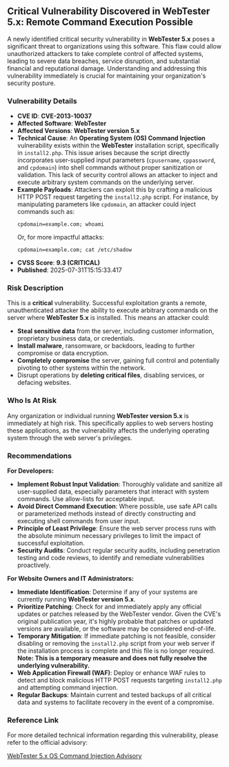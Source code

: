## Critical Vulnerability Discovered in **WebTester 5.x**: Remote Command Execution Possible

A newly identified critical security vulnerability in **WebTester 5.x** poses a significant threat to organizations using this software. This flaw could allow unauthorized attackers to take complete control of affected systems, leading to severe data breaches, service disruption, and substantial financial and reputational damage. Understanding and addressing this vulnerability immediately is crucial for maintaining your organization's security posture.

### Vulnerability Details

*   **CVE ID**: **CVE-2013-10037**
*   **Affected Software**: **WebTester**
*   **Affected Versions**: **WebTester version 5.x**
*   **Technical Cause**: An **Operating System (OS) Command Injection** vulnerability exists within the **WebTester** installation script, specifically in `install2.php`. This issue arises because the script directly incorporates user-supplied input parameters (`cpusername`, `cppassword`, and `cpdomain`) into shell commands without proper sanitization or validation. This lack of security control allows an attacker to inject and execute arbitrary system commands on the underlying server.
*   **Example Payloads**: Attackers can exploit this by crafting a malicious HTTP POST request targeting the `install2.php` script. For instance, by manipulating parameters like `cpdomain`, an attacker could inject commands such as:
    ```
    cpdomain=example.com; whoami
    ```
    Or, for more impactful attacks:
    ```
    cpdomain=example.com; cat /etc/shadow
    ```
*   **CVSS Score**: **9.3 (CRITICAL)**
*   **Published**: 2025-07-31T15:15:33.417

### Risk Description

This is a **critical** vulnerability. Successful exploitation grants a remote, unauthenticated attacker the ability to execute arbitrary commands on the server where **WebTester 5.x** is installed. This means an attacker could:

*   **Steal sensitive data** from the server, including customer information, proprietary business data, or credentials.
*   **Install malware**, ransomware, or backdoors, leading to further compromise or data encryption.
*   **Completely compromise** the server, gaining full control and potentially pivoting to other systems within the network.
*   Disrupt operations by **deleting critical files**, disabling services, or defacing websites.

### Who Is At Risk

Any organization or individual running **WebTester version 5.x** is immediately at high risk. This specifically applies to web servers hosting these applications, as the vulnerability affects the underlying operating system through the web server's privileges.

### Recommendations

**For Developers:**

*   **Implement Robust Input Validation**: Thoroughly validate and sanitize all user-supplied data, especially parameters that interact with system commands. Use allow-lists for acceptable input.
*   **Avoid Direct Command Execution**: Where possible, use safe API calls or parameterized methods instead of directly constructing and executing shell commands from user input.
*   **Principle of Least Privilege**: Ensure the web server process runs with the absolute minimum necessary privileges to limit the impact of successful exploitation.
*   **Security Audits**: Conduct regular security audits, including penetration testing and code reviews, to identify and remediate vulnerabilities proactively.

**For Website Owners and IT Administrators:**

*   **Immediate Identification**: Determine if any of your systems are currently running **WebTester version 5.x**.
*   **Prioritize Patching**: Check for and immediately apply any official updates or patches released by the WebTester vendor. Given the CVE's original publication year, it's highly probable that patches or updated versions are available, or the software may be considered end-of-life.
*   **Temporary Mitigation**: If immediate patching is not feasible, consider disabling or removing the `install2.php` script from your web server if the installation process is complete and this file is no longer required. **Note: This is a temporary measure and does not fully resolve the underlying vulnerability.**
*   **Web Application Firewall (WAF)**: Deploy or enhance WAF rules to detect and block malicious HTTP POST requests targeting `install2.php` and attempting command injection.
*   **Regular Backups**: Maintain current and tested backups of all critical data and systems to facilitate recovery in the event of a compromise.

### Reference Link

For more detailed technical information regarding this vulnerability, please refer to the official advisory:

[WebTester 5.x OS Command Injection Advisory](https://advisories.checkpoint.com/defense/advisories/public/2014/cpai-2014-1620.html)